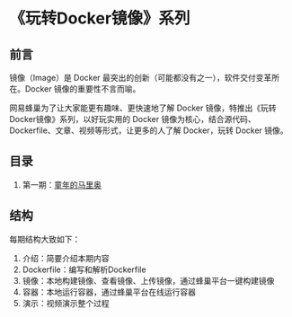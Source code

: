 《玩转Docker镜像》系列
===

## 前言
镜像（Image）是 Docker 最突出的创新（可能都没有之一），软件交付变革所在。Docker 镜像的重要性不言而喻。

网易蜂巢为了让大家能更有趣味、更快速地了解 Docker 镜像，特推出《玩转Docker镜像》系列，以好玩实用的 Docker 镜像为核心，结合源代码、Dockerfile、文章、视频等形式，让更多的人了解 Docker，玩转 Docker 镜像。

## 目录
1. 第一期：[童年的马里奥](docker-mario/README.md)

## 结构
每期结构大致如下：
1. 介绍：简要介绍本期内容
2. Dockerfile：编写和解析Dockerfile
3. 镜像：本地构建镜像、查看镜像、上传镜像，通过蜂巢平台一键构建镜像
4. 容器：本地运行容器，通过蜂巢平台在线运行容器
5. 演示：视频演示整个过程
